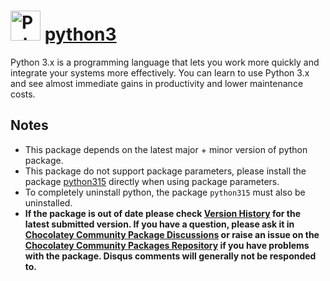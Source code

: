   # <img src="https://cdn.jsdelivr.net/gh/chocolatey-community/chocolatey-packages@edba4a5849ff756e767cba86641bea97ff5721fe/icons/python.svg" width="48" height="48" alt="Python logo"/> [python3](https://chocolatey.org/packages/python3)

  Python 3.x is a programming language that lets you work more quickly and integrate your systems more effectively. You can learn to use Python 3.x and see almost immediate gains in productivity and lower maintenance costs.

  ## Notes

  - This package depends on the latest major + minor version of python package.
  - This package do not support package parameters, please install the package [python315](https://community.chocolatey.org/packages/python315) directly when using package parameters.
  - To completely uninstall python, the package `python315` must also be uninstalled.
  - **If the package is out of date please check [Version History](#versionhistory) for the latest submitted version. If you have a question, please ask it in [Chocolatey Community Package Discussions](https://github.com/chocolatey-community/chocolatey-packages/discussions) or raise an issue on the [Chocolatey Community Packages Repository](https://github.com/chocolatey-community/chocolatey-packages/issues) if you have problems with the package. Disqus comments will generally not be responded to.**
